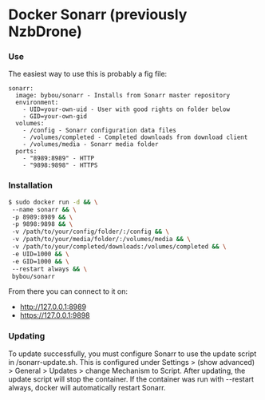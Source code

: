 # Docker Sonarr (previously NzbDrone)

### Use
The easiest way to use this is probably a fig file:
```
sonarr:
  image: bybou/sonarr - Installs from Sonarr master repository
  environment:
    - UID=your-own-uid - User with good rights on folder below
    - GID=your-own-gid 
  volumes:
    - /config - Sonarr configuration data files
    - /volumes/completed - Completed downloads from download client
    - /volumes/media - Sonarr media folder
  ports:
    - "8989:8989" - HTTP
    - "9898:9898" - HTTPS
```

### Installation
```sh
$ sudo docker run -d && \
 --name sonarr && \
 -p 8989:8989 && \
 -p 9898:9898 && \
 -v /path/to/your/config/folder/:/config && \
 -v /path/to/your/media/folder/:/volumes/media && \
 -v /path/to/your/completed/downloads:/volumes/completed && \
 -e UID=1000 && \
 -e GID=1000 && \
 --restart always && \
 bybou/sonarr
```
From there you can connect to it on:
  - http://127.0.0.1:8989
  - https://127.0.0.1:9898

### Updating
To update successfully, you must configure Sonarr to use the update script in /sonarr-update.sh. This is configured under Settings > (show advanced) > General > Updates > change Mechanism to Script.
After updating, the update script will stop the container.
If the container was run with --restart always, docker will automatically restart Sonarr.
